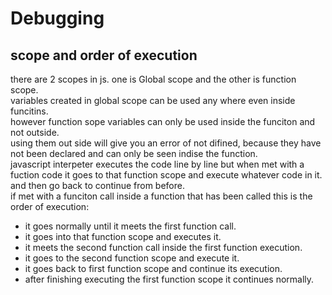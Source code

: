 # Debugging
## scope and order of execution
there are 2 scopes in js. one is Global scope and the other is function scope.  
variables created in global scope can be used any where even inside funcitins.  
however function sope variables can only be used inside the funciton and not outside.  
using them out side will give you an error of not difined, because they have not been declared and can only be seen indise the function.  
javascript interpeter executes the code line by line but when met with a fuction code it goes to that function scope and execute whatever code in it. and then go back to continue from before.  
if met with a funciton call inside a function that has been called this is the order of execution:  
- it goes normally until it meets the first function call.
- it goes into that function scope and executes it.
- it meets the second function call inside the first function execution.
- it goes to the second function scope and execute it.
- it goes back to first function scope and continue its execution.
- after finishing executing the first function scope it continues normally. 